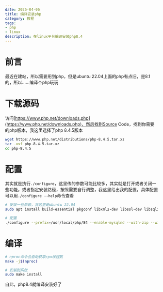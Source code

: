 ```yaml
---
date: 2025-04-06
title: 编译安装php
category: 教程
tags:
- php
- linux
description: 在linux平台编译安装php8.4
---
```

# 前言
最近在建站，所以需要用到php，但是ubuntu 22.04上面的php有点旧，是8.1的，所以......编译个php玩玩

# 下载源码
访问[https://www.php.net/downloads.php](https://www.php.net/downloads.php)，然后找到Source Code，找到你需要的php版本，我这里选择了php 8.4.5版本
```bash
wget https://www.php.net/distributions/php-8.4.5.tar.xz
tar -xvf php-8.4.5.tar.xz
cd php-8.4.5
```

# 配置
其实就是执行`./configure`，这里传的参数可能比较多，其实就是打开或者关闭一些功能，或者指定安装路径，按照需要自行调整，我这里给出我的配置，具体配置可以用`./configure --help`命令查看
```bash
# 安装一些依赖，我这里是ubuntu 22.04
sudo apt install build-essential pkgconf libxml2-dev libssl-dev libsqlite3-dev zlib1g-dev libcurl4-openssl-dev libffi-dev libzip-dev libpng-dev libavif-dev libwebp-dev libjpeg-dev libxpm-dev libfreetype-dev libonig-dev libldap-dev libreadline-dev libexpat1-dev libxslt1-dev 

# 配置
./configure --prefix=/usr/local/php/84 --enable-mysqlnd --with-zip --with-xsl --with-expat --enable-sockets --with-readline --enable-pcntl --with-mysqli --enable-mbstring --enable-intl --with-mhash --with-freetype --with-xpm --with-jpeg --with-webp --with-avif --enable-gd --enable-ftp --with-ffi --enable-exif --with-curl --enable-calendar --enable-bcmath --with-zlib --with-openssl --enable-fpm --disable-phpdbg --enable-sysvshm --enable-sysvsem --enable-sysvmsg --with-ldap
```

# 编译
```bash
# nproc命令会自动获取cpu线程数
make -j$(nproc)

# 安装到系统
sudo make install
```

自此，php8.4就编译安装好了


<Comment />
